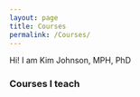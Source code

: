 ```yaml
---
layout: page
title: Courses
permalink: /Courses/
---
```


Hi! I am Kim Johnson, MPH, PhD

### Courses I teach

